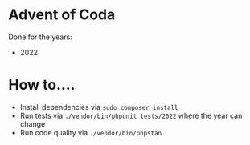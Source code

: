 # Advent of Coda
Done for the years:
* 2022

# How to....
- Install dependencies via `sudo composer install`
- Run tests via `./vendor/bin/phpunit tests/2022` where the year can change
- Run code quality via `./vendor/bin/phpstan`

